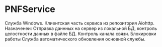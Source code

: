 # PNFService
Служба Windows. Клиентская часть сервиса из репозитория Aiohttp.
Назначенеи: Отправка даннных на сервер из локальной БД, контроль целостности данных в файле БД. 
Контроль канала связи. 
Блокировки работы
Служба автоматического обновления основной службы. 
